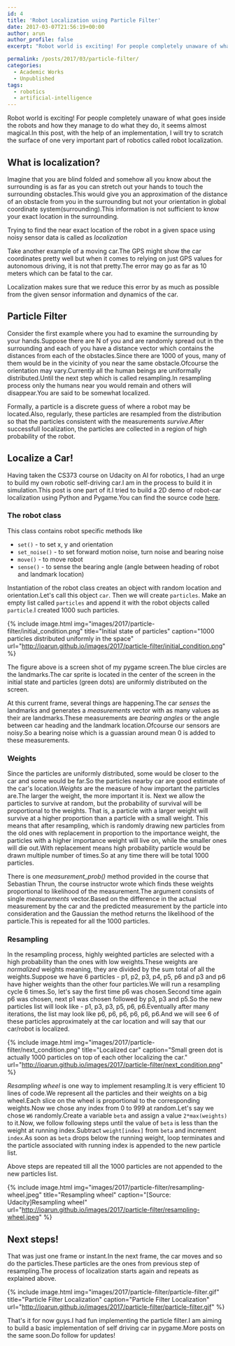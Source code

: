 ```yaml
---
id: 4
title: 'Robot Localization using Particle Filter'
date: 2017-03-07T21:56:19+00:00
author: arun
author_profile: false
excerpt: "Robot world is exciting! For people completely unaware of what goes inside the robots and how they manage to do what they do, it seems almost magical.In this post, with the help of an implementation, I will try to scratch the surface of one very important part of robotics called robot localization."

permalink: /posts/2017/03/particle-filter/
categories:
  - Academic Works
  - Unpublished
tags:
  - robotics
  - artificial-intelligence
---
```



Robot world is exciting! For people completely unaware of what goes inside the robots and how they manage to do what they do, it seems almost magical.In this post, with the help of an implementation, I will try to scratch the surface of one very important part of robotics called robot localization.

<!--more-->

## What is localization?

Imagine that you are blind folded and somehow all you know about the surrounding is as far as you can stretch out your hands to touch the surrounding obstacles.This would give you an approximation of the distance of an obstacle from you in the surrounding but not your orientation in global coordinate system(surrounding).This information is not sufficient to know your exact location in the surrounding.

Trying to find the near exact location of the robot in a given space using noisy sensor data is called as *localization*

Take another example of a moving car.The GPS might show the car coordinates pretty well but when it comes to relying on just GPS values for autonomous driving, it is not that pretty.The error may go as far as 10 meters which can be fatal to the car.

Localization makes sure that we reduce this error by as much as possible from the given sensor information and dynamics of the car.


## Particle Filter

Consider the first example where you had to examine the surrounding by your hands.Suppose there are N of you and are randomly spread out in the surrounding and each of you have a distance vector which contains the distances from each of the obstacles.Since there are 1000 of yous, many of them would be in the vicinity of you near the same obstacle.Ofcourse the orientation may vary.Currently all the human beings are uniformally distributed.Until the next step which is called resampling.In resampling process only the humans near you would remain and others will disappear.You are said to be somewhat localized.

Formally, a particle is a discrete guess of where a robot may be located.Also, regularly, these particles are resampled from the distribution so that the particles consistent with the measurements *survive*.After successfull localization, the particles are collected in a region of high probability of the robot.

## Localize a Car!

Having taken the CS373 course on Udacity on AI for robotics, I had an urge to build my own robotic self-driving car.I am in the process to build it in simulation.This post is one part of it.I tried to build a 2D demo of robot-car localization using Python and Pygame.You can find the source code [here](https://github.com/ioarun/pygame-robotics/blob/master/particle-filter/particle-filter-2.py).

### The robot class

This class contains robot specific methods like 
* `set()` -  to set x, y and orientation
* `set_noise()` - to set forward motion noise, turn noise and bearing noise
* `move()` - to move robot
* `sense()` - to sense the bearing angle (angle between heading of robot and landmark location)

Instantiation of the robot class creates an object with random location and orientation.Let's call this object `car`. Then we will create `particles`. Make an empty list called `particles` and append it with the robot objects called `particle`.I created 1000 such particles.

{% include image.html img="images/2017/particle-filter/initial_condition.png" title="Initial state of particles" caption="1000 particles distributed uniformly in the space" url="http://ioarun.github.io/images/2017/particle-filter/initial_condition.png" %}

The figure above is a screen shot of my pygame screen.The blue circles are the landmarks.The car sprite is located in the center of the screen in the initial state and particles (green dots) are uniformly distributed on the screen.

At this current frame, several things are happening.The car *senses* the landmarks and generates a *measurements* vector with as many values as their are landmarks.These measurements are *bearing angles* or the angle between car heading and the landmark location.Ofcourse our sensors are noisy.So a bearing noise which is a guassian around mean 0 is added to these measurements.

### Weights

Since the particles are uniformly distributed, some would be closer to the car and some would be far.So the particles nearby car are good estimate of the car's location.*Weights* are the measure of how important the particles are.The larger the weight, the more important it is.
Next we allow the particles to survive at random, but the probability of survival will be proportional to the weights. That is, a particle with a larger weight will survive at a higher proportion than a particle with a small weight. This means that after resampling, which is randomly drawing new particles from the old ones with
replacement in proportion to the importance weight, the particles with a higher importance weight will live on, while the smaller ones will die out.With replacement means high probability particle would be drawn multiple number of times.So at any time there will be total 1000 particles.

There is one *measurement_prob()* method provided in the course that Sebastian Thrun, the course instructor wrote which finds these weights proportional to likelihood of the measurement.The argument consists of single *measurements* vector.Based on the difference in the actual measurement by the car and the predicted measurement by the particle into consideration and the Gaussian the method returns the likelihood of the particle.This is repeated for all the 1000 particles.

### Resampling

In the resampling process, highly weighted particles are selected with a high probability than the ones with low weights.These weights are *normalized* weights meaning, they are divided by the sum total of all the weights.Suppose we have 6 particles - p1, p2, p3, p4, p5, p6 and p3 and p6 have higher weights than the other four particles.We will run a resampling cycle 6 times.So, let's say the first time p6 was chosen.Second time again p6 was chosen, next p1 was chosen followed by p3, p3 and p5.So the new particles list will look like - p1, p3, p3, p5, p6, p6.Eventually after many iterations, the list may look like p6, p6, p6, p6, p6, p6.And we will see 6 of these particles approximately at the car location and will say that our car/robot is localized.

{% include image.html img="images/2017/particle-filter/next_condition.png" title="Localized car" caption="Small green dot is actually 1000 particles on top of each other localizing the car." url="http://ioarun.github.io/images/2017/particle-filter/next_condition.png" %}

*Resampling wheel* is one way to implement resampling.It is very efficient 10 lines of code.We represent all the particles and their weights on a big wheel.Each slice on the wheel is proportional to the corresponding weights.Now we chose any index from 0 to 999 at random.Let's say we chose `W6` randomly.Create a variable `beta` and assign a value `2*max(weights)` to it.Now, we follow following steps until the value of `beta` is less than the weight at running index.Subtract `weight[index]` from `beta` and increment `index`.As soon as `beta` drops below the running weight, loop terminates and the particle associated with running index is appended to the new particle list.

Above steps are repeated till all the 1000 particles are not appended to the new particles list.

{% include image.html img="images/2017/particle-filter/resampling-wheel.jpeg" title="Resampling wheel" caption="[Source: Udacity]Resampling wheel" url="http://ioarun.github.io/images/2017/particle-filter/resampling-wheel.jpeg" %}

## Next steps!

That was just one frame or instant.In the next frame, the car moves and so do the particles.These particles are the ones from previous step of resampling.The process of localization starts again and repeats as explained above.

{% include image.html img="images/2017/particle-filter/particle-filter.gif" title="Particle Filter Localization" caption="Particle Filter Localization" url="http://ioarun.github.io/images/2017/particle-filter/particle-filter.gif" %}

That's it for now guys.I had fun implementing the particle filter.I am aiming to build a basic implementation of self driving car in pygame.More posts on the same soon.Do follow for updates!














